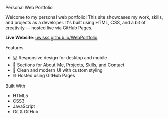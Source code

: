 Personal Web Portfolio

Welcome to my personal web portfolio! This site showcases my work, skills, and projects as a developer. It's built using HTML, CSS, and a bit of creativity — hosted live via GitHub Pages.

**Live Website**: [uwisss.github.io/WebPortfolio](https://uwisss.github.io/WebPortfolio/)


Features

- 💻 Responsive design for desktop and mobile
- 📂 Sections for About Me, Projects, Skills, and Contact
- 🎨 Clean and modern UI with custom styling
- 🌐 Hosted using GitHub Pages


Built With

- HTML5
- CSS3
- JavaScript
- Git & GitHub

